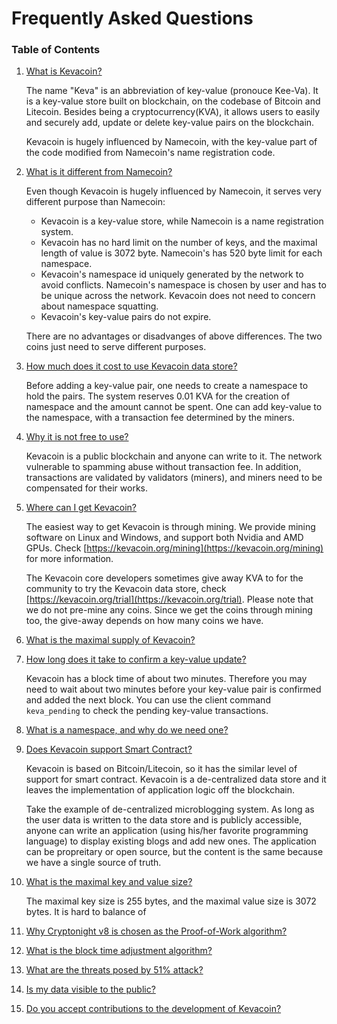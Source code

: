 # Frequently Asked Questions
### Table of Contents
1. [What is Kevacoin?](https://kevacoin.org/faq#)

   The name "Keva" is an abbreviation of key-value (pronouce Kee-Va). It is a key-value store built on blockchain, on the codebase of Bitcoin and Litecoin. Besides being a cryptocurrency(KVA), it allows users to easily and securely add, update or delete key-value pairs on the blockchain.

   Kevacoin is hugely influenced by Namecoin, with the key-value part of the code modified from Namecoin's name registration code.



2. [What is it different from Namecoin?](https://kevacoin.org/faq#)

   Even though Kevacoin is hugely influenced by Namecoin, it serves very different purpose than Namecoin:
   * Kevacoin is a key-value store, while Namecoin is a name registration system.
   * Kevacoin has no hard limit on the number of keys, and the maximal length of value is 3072 byte. Namecoin's has 520 byte limit for each namespace.
   * Kevacoin's namespace id uniquely generated by the network to avoid conflicts. Namecoin's namespace is chosen by user and has to be unique across the network. Kevacoin does not need to concern about namespace squatting.
   * Kevacoin's key-value pairs do not expire.

   There are no advantages or disadvanges of above differences. The two coins just need to serve different purposes.

4. [How much does it cost to use Kevacoin data store?](https://kevacoin.org/faq#)

   Before adding a key-value pair, one needs to create a namespace to hold the pairs. The system reserves 0.01 KVA for the creation of namespace and the amount cannot be spent. One can add key-value to the namespace, with a transaction fee determined by the miners.

5. [Why it is not free to use?](https://kevacoin.org/faq#)

   Kevacoin is a public blockchain and anyone can write to it. The network vulnerable to spamming abuse without transaction fee. In addition, transactions are validated by validators (miners), and miners need to be compensated for their works.

6. [Where can I get Kevacoin?](https://kevacoin.org/faq#)

   The easiest way to get Kevacoin is through mining. We provide mining software on Linux and Windows, and support both Nvidia and AMD GPUs. Check [https://kevacoin.org/mining](https://kevacoin.org/mining) for more information.

   The Kevacoin core developers sometimes give away KVA to for the community to try the Kevacoin data store, check [https://kevacoin.org/trial](https://kevacoin.org/trial). Please note that we do not pre-mine any coins. Since we get the coins through mining too, the give-away depends on how many coins we have.

3. [What is the maximal supply of Kevacoin?](https://kevacoin.org/faq#)


6. [How long does it take to confirm a key-value update?](https://kevacoin.org/faq#)

    Kevacoin has a block time of about two minutes. Therefore you may need to wait about two minutes before your key-value pair is confirmed and added the next block. You can use the client command <code>keva_pending</code> to check the pending key-value transactions.

7. [What is a namespace, and why do we need one?](https://kevacoin.org/faq#)

9. [Does Kevacoin support Smart Contract?](https://kevacoin.org/faq#)

    Kevacoin is based on Bitcoin/Litecoin, so it has the similar level of support for smart contract. Kevacoin is a de-centralized data store and it leaves the implementation of application logic off the blockchain.

    Take the example of de-centralized microblogging system. As long as the user data is written to the data store and is publicly accessible, anyone can write an application (using his/her favorite programming language) to display existing blogs and add new ones. The application can be propreitary or open source, but the content is the same because we have a single source of truth.


10. [What is the maximal key and value size?](https://kevacoin.org/faq#)

    The maximal key size is 255 bytes, and the maximal value size is 3072 bytes. It is hard to balance of

11. [Why Cryptonight v8 is chosen as the Proof-of-Work algorithm?](https://kevacoin.org/faq#)


11. [What is the block time adjustment algorithm?](https://kevacoin.org/faq#)

11. [What are the threats posed by 51% attack?](https://kevacoin.org/faq#)


12. [Is my data visible to the public?](https://kevacoin.org/faq#)


13. [Do you accept contributions to the development of Kevacoin?](https://kevacoin.org/faq#)



